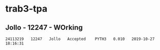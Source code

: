 # trab3-tpa

## Jollo - 12247 - WOrking
`24113219	12247	Jollo	Accepted	PYTH3	0.010	2019-10-27 18:16:31`
